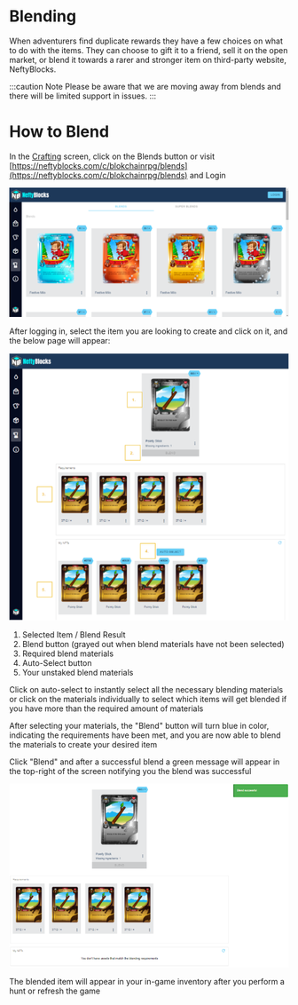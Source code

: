 # Blending

When adventurers find duplicate rewards they have a few choices on what to do with the items. They can choose to gift it to a friend, sell it on the open market, or blend it towards a rarer and stronger item on third-party website, NeftyBlocks.

:::caution Note
Please be aware that we are moving away from blends and there will be limited support in issues.
:::

# How to Blend

In the [Crafting](./crafting) screen, click on the Blends button or visit [https://neftyblocks.com/c/blokchainrpg/blends](https://neftyblocks.com/c/blokchainrpg/blends) and Login

![Blending on NeftyBlocks](./img/blend.webp)

After logging in, select the item you are looking to create and click on it, and the below page will appear:

![Blending an Item](./img/blend-item.webp)

1. Selected Item / Blend Result
2. Blend button (grayed out when blend materials have not been selected)
3. Required blend materials
4. Auto-Select button
5. Your unstaked blend materials

Click on auto-select to instantly select all the necessary blending materials or click on the materials individually to select which items will get blended if you have more than the required amount of materials

After selecting your materials, the "Blend" button will turn blue in color, indicating the requirements have been met, and you are now able to blend the materials to create your desired item

Click "Blend" and after a successful blend a green message will appear in the top-right of the screen notifying you the blend was successful

![Blend Successful](./img/Blend-Successful.webp)

The blended item will appear in your in-game inventory after you perform a hunt or refresh the game
